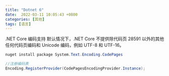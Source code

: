 ```yaml
---
title: "Dotnet 6"
date:  2022-03-11 10:05:43 +0800
categories: [其他]
tags: [语言]
---
```


.NET Core 编码支持
默认情况下，.NET Core 不提供除代码页 28591 以外的其他任何代码页编码和 Unicode 编码，例如 UTF-8 和 UTF-16。

```csharp
nuget install package System.Text.Encoding.CodePages

//注册编码表
Encoding.RegisterProvider(CodePagesEncodingProvider.Instance);
```
